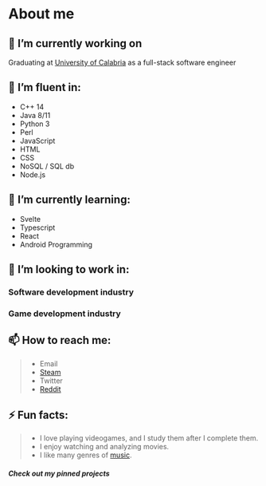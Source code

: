 # About me

## 🔭 I’m currently working on 
Graduating at [University of Calabria](https://www.mat.unical.it/ComputerScience/HomePage) as a full-stack software engineer
## 📑 I’m fluent in:
- C++ 14
- Java 8/11
- Python 3
- Perl
- JavaScript
- HTML
- CSS
- NoSQL / SQL db
- Node.js
## 🌱 I’m currently learning:
- Svelte
- Typescript
- React
- Android Programming
## 🏢 I’m looking to work in:
### Software development industry
### Game development industry
## 📫 How to reach me:
>-  Email
>-  [Steam](https://www.steamcommunity.com/id/af64)
>-  Twitter
>-  [Reddit](https://www.reddit.com/user/AlexFazio64)
## ⚡ Fun facts: 
>- I love playing videogames, and I study them after I complete them.
>- I enjoy watching and analyzing movies.
>- I like many genres of [music](https://open.spotify.com/user/mspuzyoc41nbeiylhmx3zzfvs/playlists).
##### Check out my pinned projects
